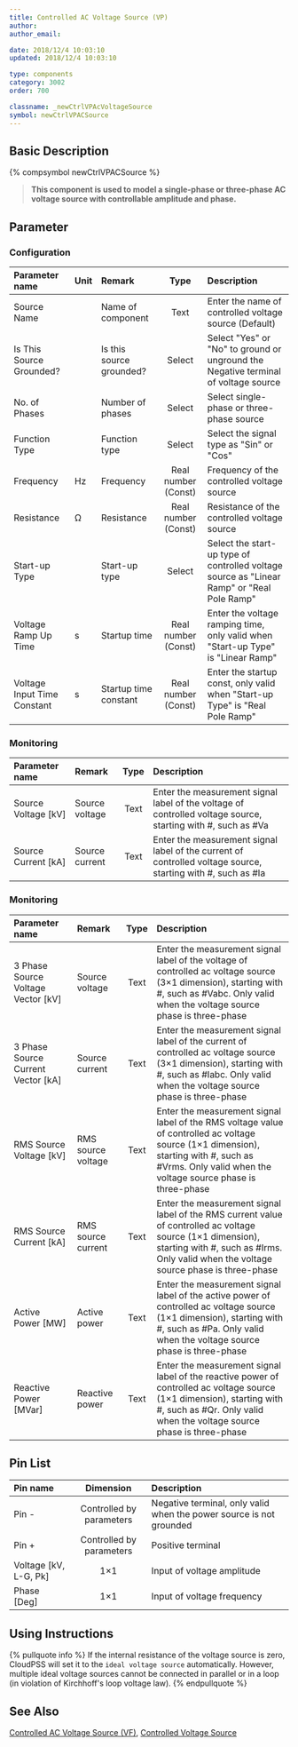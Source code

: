 ```yaml
---
title: Controlled AC Voltage Source (VP)
author: 
author_email:

date: 2018/12/4 10:03:10
updated: 2018/12/4 10:03:10

type: components
category: 3002
order: 700

classname: _newCtrlVPAcVoltageSource
symbol: newCtrlVPACSource
---
```

## Basic Description
{% compsymbol newCtrlVPACSource %}

> **This component is used to model a single-phase or three-phase AC voltage source with controllable amplitude and phase.**

## Parameter
### Configuration
| Parameter name | Unit | Remark | Type | Description |
| :--- | :--- | :--- | :--: | :--- |
| Source Name |  | Name of component | Text | Enter the name of controlled voltage source (Default) |
| Is This Source Grounded? |  | Is this source grounded? | Select | Select "Yes" or "No" to ground or unground the Negative terminal of voltage source |
| No. of Phases |  | Number of phases | Select | Select single-phase or three-phase source |
| Function Type |  | Function type | Select |  Select the signal type as "Sin" or "Cos" |
| Frequency | Hz | Frequency | Real number (Const) | Frequency of the controlled voltage source |
| Resistance | Ω | Resistance | Real number (Const) | Resistance of the controlled voltage source |
| Start-up Type |  | Start-up type | Select | Select the start-up type of controlled voltage source as "Linear Ramp" or "Real Pole Ramp" |
| Voltage Ramp Up Time | s | Startup time | Real number (Const) | Enter the voltage ramping time, only valid when "Start-up Type" is "Linear Ramp" |
| Voltage Input Time Constant | s | Startup time constant | Real number (Const) | Enter the startup const, only valid when "Start-up Type" is "Real Pole Ramp"  |

### Monitoring
| Parameter name | Remark | Type | Description |
| :--- | :--- | :--: | :--- |
| Source Voltage \[kV\] | Source voltage | Text | Enter the measurement signal label of the voltage of controlled voltage source, starting with #, such as #Va |
| Source Current \[kA\] | Source current | Text | Enter the measurement signal label of the current of controlled voltage source, starting with #, such as #Ia |

### Monitoring
| Parameter name | Remark | Type | Description |
| :--- | :--- | :--: | :--- |
| 3 Phase Source Voltage Vector \[kV\] | Source voltage | Text | Enter the measurement signal label of the voltage of controlled ac voltage source (3×1 dimension), starting with #, such as #Vabc. Only valid when the voltage source phase is three-phase |
| 3 Phase Source Current Vector \[kA\] | Source current | Text | Enter the measurement signal label of the current of controlled ac voltage source (3×1 dimension), starting with #, such as #Iabc. Only valid when the voltage source phase is three-phase |
| RMS Source Voltage \[kV\] | RMS source voltage | Text | Enter the measurement signal label of the RMS voltage value of controlled ac voltage source (1×1 dimension), starting with #, such as #Vrms. Only valid when the voltage source phase is three-phase |
| RMS Source Current \[kA\] | RMS source current | Text | Enter the measurement signal label of the RMS current value of controlled ac voltage source (1×1 dimension), starting with #, such as #Irms. Only valid when the voltage source phase is three-phase |
| Active Power \[MW\] | Active power | Text | Enter the measurement signal label of the active power of controlled ac voltage source (1×1 dimension), starting with #, such as #Pa. Only valid when the voltage source phase is three-phase |
| Reactive Power \[MVar\] | Reactive power | Text | Enter the measurement signal label of the reactive power of controlled ac voltage source (1×1 dimension), starting with #, such as #Qr. Only valid when the voltage source phase is three-phase |


## Pin List

| Pin name | Dimension | Description |
| :--- | :--:  | :--- |
| Pin - | Controlled by parameters | Negative terminal, only valid when the power source is not grounded |
| Pin + | Controlled by parameters | Positive terminal |
| Voltage \[kV, L-G, Pk\] | 1×1 | Input of voltage amplitude |
| Phase \[Deg\] | 1×1 | Input of voltage frequency |

## Using Instructions

{% pullquote info %}
If the internal resistance of the voltage source is zero, CloudPSS will set it to the `ideal voltage source` automatically. However, multiple ideal voltage sources cannot be connected in parallel or in a loop (in violation of Kirchhoff's loop voltage law).
{% endpullquote %}


## See Also

[Controlled AC Voltage Source (VF)](comp_newCtrlAcVoltageSource.html), [Controlled Voltage Source](comp_newCtrlVoltageSource.html)
